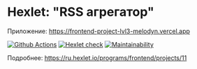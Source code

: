 # Hexlet: "RSS агрегатор"

Приложение: https://frontend-project-lvl3-melodyn.vercel.app

[![Github Actions](../../workflows/Project%20CI/badge.svg)](../../actions?query=workflow%3A"Project+CI")
[![Hexlet check](../../workflows/hexlet-check/badge.svg)](../../actions?query=workflow%3Ahexlet-check)
[![Maintainability](https://api.codeclimate.com/v1/badges/5ba435bb9e0c7b8d1cf6/maintainability)](https://codeclimate.com/github/Melodyn/frontend-project-lvl3/maintainability)

Подробнее: https://ru.hexlet.io/programs/frontend/projects/11
